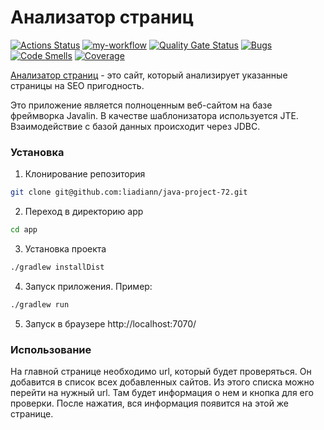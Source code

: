 # Анализатор страниц

[![Actions Status](https://github.com/liadiann/java-project-72/actions/workflows/hexlet-check.yml/badge.svg)](https://github.com/liadiann/java-project-72/actions)
[![my-workflow](https://github.com/liadiann/java-project-72/actions/workflows/my-workflow.yml/badge.svg)](https://github.com/liadiann/java-project-72/actions/workflows/my-workflow.yml)
[![Quality Gate Status](https://sonarcloud.io/api/project_badges/measure?project=liadiann_java-project-72&metric=alert_status)](https://sonarcloud.io/summary/new_code?id=liadiann_java-project-72)
[![Bugs](https://sonarcloud.io/api/project_badges/measure?project=liadiann_java-project-72&metric=bugs)](https://sonarcloud.io/summary/new_code?id=liadiann_java-project-72)
[![Code Smells](https://sonarcloud.io/api/project_badges/measure?project=liadiann_java-project-72&metric=code_smells)](https://sonarcloud.io/summary/new_code?id=liadiann_java-project-72)
[![Coverage](https://sonarcloud.io/api/project_badges/measure?project=liadiann_java-project-72&metric=coverage)](https://sonarcloud.io/summary/new_code?id=liadiann_java-project-72)

[Анализатор страниц](https://java-project-72-h5ru.onrender.com) - это сайт, который анализирует указанные страницы
на SEO пригодность.

Это приложение является полноценным веб-сайтом на базе фреймворка Javalin. В качестве шаблонизатора используется
JTE. Взаимодействие с базой данных происходит через JDBC.

### Установка

1. Клонирование репозитория
```bash
git clone git@github.com:liadiann/java-project-72.git
```
2. Переход в директорию app
```bash
cd app
```
3. Установка проекта
```bash
./gradlew installDist
```
4. Запуск приложения. Пример:
```bash
./gradlew run
```
5. Запуск в браузере http://localhost:7070/

### Использование

На главной странице необходимо url, который будет проверяться. Он добавится в список всех
добавленных сайтов. Из этого списка можно перейти на нужный url. Там будет информация о нем
и кнопка для его проверки. После нажатия, вся информация появится на этой же странице.

